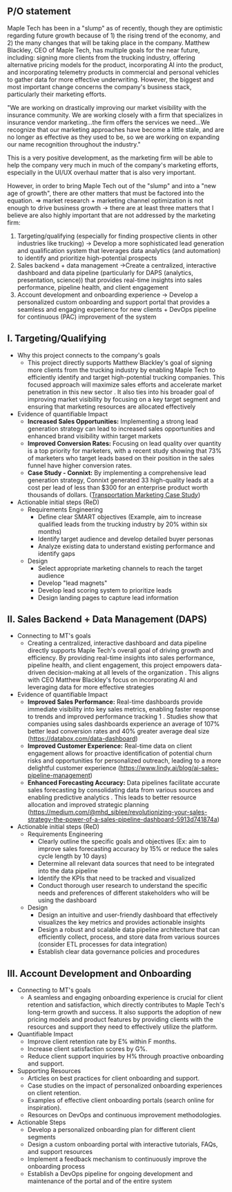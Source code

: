## P/O statement
Maple Tech has been in a "slump" as of recently, though they are optimistic regarding future growth because of 1) the rising trend of the economy, and 2) the many changes that will be taking place in the company. Matthew Blackley, CEO of Maple Tech, has multiple goals for the near future, including: signing more clients from the trucking industry, offering alternative pricing models for the product, incorporating AI into the product, and incorporating telemetry products in commercial and personal vehicles to gather data for more effective underwriting. However, the biggest and most important change concerns the company's business stack, particularly their marketing efforts. 

"We are working on drastically improving our market visibility with the insurance community. We are working closely with a firm that specializes in insurance vendor marketing...the firm offers the services we need...We recognize that our marketing approaches have become a little stale, and are no longer as effective as they used to be, so we are working on expanding our name recognition throughout the industry."

This is a very positive development, as the marketing firm will be able to help the company very much in much of the company's marketing efforts, especially in the UI/UX overhaul matter that is also very important. 

However, in order to bring Maple Tech out of the "slump" and into a "new age of growth", there are other matters that must be factored into the equation. => market research + marketing channel optimization is not enough to drive business growth -> there are at least three matters that I believe are also highly important that are not addressed by the marketing firm:

1) Targeting/qualifying (especially for finding prospective clients in other industries like trucking) -> Develop a more sophisticated lead generation and qualification system that leverages data analytics (and automation) to identify and prioritize high-potential prospects 
2) Sales backend + data management ->Create a centralized, interactive dashboard and data pipeline (particularly for DAPS (analytics, presentation, science)) that provides real-time insights into sales performance, pipeline health, and client engagement
3) Account development and onboarding experience -> Develop a personalized custom onboarding and support portal that provides a seamless and engaging experience for new clients + DevOps pipeline for continuous (PAC) improvement of the system 




## I. Targeting/Qualifying
- Why this project connects to the company's goals
	- This project directly supports Matthew Blackley's goal of signing more clients from the trucking industry by enabling Maple Tech to efficiently identify and target high-potential trucking companies. This focused approach will maximize sales efforts and accelerate market penetration in this new sector . It also ties into his broader goal of improving market visibility by focusing on a key target segment and ensuring that marketing resources are allocated effectively
- Evidence of quantifiable Impact
	- **Increased Sales Opportunities:** Implementing a strong lead generation strategy can lead to increased sales opportunities and enhanced brand visibility within target markets
	- **Improved Conversion Rates:** Focusing on lead quality over quantity is a top priority for marketers, with a recent study showing that 73% of marketers who target leads based on their position in the sales funnel have higher conversion rates.
	- **Case Study - Connixt:** By implementing a comprehensive lead generation strategy, Connixt generated 33 high-quality leads at a cost per lead of less than $300 for an enterprise product worth thousands of dollars. ([Transportation Marketing Case Study](https://www.llamaleadgen.com/case-studies/transportation-marketing/))
- Actionable initial steps (ReD)
	- Requirements Engineering
		- Define clear SMART objectives (Example, aim to increase qualified leads from the trucking industry by 20% within six months)
		- Identify target audience and develop detailed buyer personas
		- Analyze existing data to understand existing performance and identify gaps
	- Design
		- Select appropriate marketing channels to reach the target audience
		- Develop "lead magnets" 
		- Develop lead scoring system to prioritize leads
		- Design landing pages to capture lead information

## II. Sales Backend + Data Management (DAPS)
- Connecting to MT's goals
	- Creating a centralized, interactive dashboard and data pipeline directly supports Maple Tech's overall goal of driving growth and efficiency. By providing real-time insights into sales performance, pipeline health, and client engagement, this project empowers data-driven decision-making at all levels of the organization . This aligns with CEO Matthew Blackley's focus on incorporating AI and leveraging data for more effective strategies
- Evidence of quantifiable Impact
	- **Improved Sales Performance:** Real-time dashboards provide immediate visibility into key sales metrics, enabling faster response to trends and improved performance tracking 1 . Studies show that companies using sales dashboards experience an average of 107% better lead conversion rates and 40% greater average deal size (https://databox.com/data-dashboard)
	- **Improved Customer Experience:** Real-time data on client engagement allows for proactive identification of potential churn risks and opportunities for personalized outreach, leading to a more delightful customer experience (https://www.lindy.ai/blog/ai-sales-pipeline-management)
	- **Enhanced Forecasting Accuracy:** Data pipelines facilitate accurate sales forecasting by consolidating data from various sources and enabling predictive analytics . This leads to better resource allocation and improved strategic planning (https://medium.com/@mhd_siblee/revolutionizing-your-sales-strategy-the-power-of-a-sales-pipeline-dashboard-5913d741874a)
- Actionable initial steps (ReD)
	- Requirements Engineering
		- Clearly outline the specific goals and objectives (Ex: aim to improve sales forecasting accuracy by 15% or reduce the sales cycle length by 10 days)
		- Determine all relevant data sources that need to be integrated into the data pipeline
		- Identify the KPIs that need to be tracked and visualized
		- Conduct thorough user research to understand the specific needs and preferences of different stakeholders who will be using the dashboard
	- Design
		- Design an intuitive and user-friendly dashboard that effectively visualizes the key metrics and provides actionable insights
		- Design a robust and scalable data pipeline architecture that can efficiently collect, process, and store data from various sources (consider ETL processes for data integration)
		- Establish clear data governance policies and procedures

## III. Account Development and Onboarding
- Connecting to MT's goals
	- A seamless and engaging onboarding experience is crucial for client retention and satisfaction, which directly contributes to Maple Tech's long-term growth and success. It also supports the adoption of new pricing models and product features by providing clients with the resources and support they need to effectively utilize the platform.
- Quantifiable Impact
	- Improve client retention rate by E% within F months.
	- Increase client satisfaction scores by G%.
	- Reduce client support inquiries by H% through proactive onboarding and support.
- Supporting Resources
	- Articles on best practices for client onboarding and support.
	- Case studies on the impact of personalized onboarding experiences on client retention.
	- Examples of effective client onboarding portals (search online for inspiration).
	- Resources on DevOps and continuous improvement methodologies.
- Actionable Steps
	- Develop a personalized onboarding plan for different client segments
	- Design a custom onboarding portal with interactive tutorials, FAQs, and support resources
	- Implement a feedback mechanism to continuously improve the onboarding process
	- Establish a DevOps pipeline for ongoing development and maintenance of the portal and of the entire system